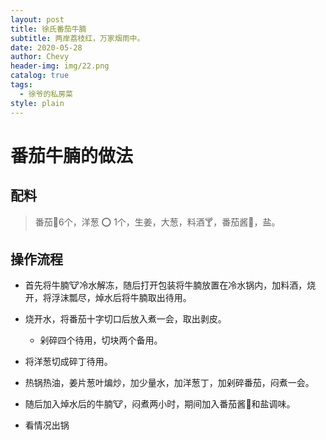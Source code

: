 ```yaml
---
layout: post
title: 徐氏番茄牛腩
subtitle: 两岸荔枝红，万家烟雨中。
date: 2020-05-28
author: Chevy
header-img: img/22.png
catalog: true
tags:
  - 徐爷的私房菜
style: plain
---
```


# 番茄牛腩的做法

## 配料

> 番茄:tomato:6个，洋葱 :o: 1个，生姜，大葱，料酒:cocktail:，番茄酱:fries:，盐。

## 操作流程

- 首先将牛腩:cow:冷水解冻，随后打开包装将牛腩放置在冷水锅内，加料酒，烧开，将浮沫瓢尽，焯水后将牛腩取出待用。

- 烧开水，将番茄十字切口后放入煮一会，取出剥皮。
  - 剁碎四个待用，切块两个备用。

- 将洋葱切成碎丁待用。

- 热锅热油，姜片葱叶煸炒，加少量水，加洋葱丁，加剁碎番茄，闷煮一会。

- 随后加入焯水后的牛腩:cow:，闷煮两小时，期间加入番茄酱:fries:和盐调味。

- 看情况出锅